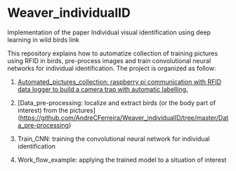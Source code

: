 # Weaver_individualID

Implementation of the paper Individual visual identification using deep learning in wild birds link

This repository explains how to automatize collection of training pictures using RFID in birds, pre-process images and train convolutional neural networks for individual identification.
The project is organized as follow:

1)	[Automated_pictures_collection: raspberry pi communication with RFID data logger to build a camera trap with automatic labelling.](https://github.com/AndreCFerreira/Weaver_individualID/tree/master/Automated_pictures_collection)

2)	[Data_pre-processing: localize and extract birds (or the body part of interest) from the pictures] (https://github.com/AndreCFerreira/Weaver_individualID/tree/master/Data_pre-processing)

3)	Train_CNN: training the convolutional neural network for individual identification

4)	Work_flow_example: applying the trained model to a situation of interest

